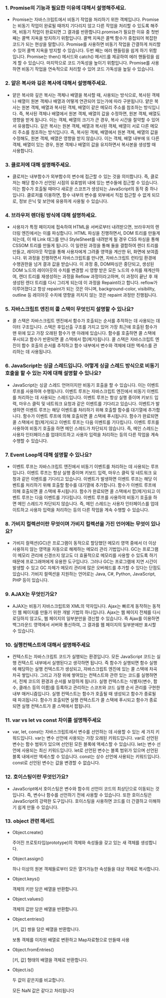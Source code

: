### 1. Promise의 기능과 필요한 이유에 대해서 설명해주세요.

- Promise는 자바스크립트에서 비동기 작업을 처리하기 위한 객체입니다. Promise는 비동기 작업이 완료될 때까지 기다리지 않고 다른 작업을 처리할 수 있도록 해주며, 비동기 작업이 완료되면 그 결과를 반환합니다.promise가 필요한 이유 중 첫번 째는 콜백 지옥을 방지하기 위함입니다. 콜백 지옥은 콜백 함수가 중첩되어 복잡한 코드가 되는 현상을 말합니다. Promise를 사용하면 비동기 작업을 간결하게 처리할 수 있어 콜백 지옥을 방지할 수 있습니다. 두번 째는 에러 핸들링을 쉽게 하기 위함입니다. Promise는 then() 메서드와 catch() 메서드를 제공하여 에러 핸들링을 쉽게 할 수 있습니다. 마지막으로 코드 가독성을 높이기 위함입니다. Promise를 사용하면 비동기 작업을 연속적으로 처리할 수 있어 코드 가독성을 높일 수 있습니다.

### 2. 얕은 복사와 깊은 복사에 대해서 설명해주세요.

- 얕은 복사와 깊은 복사는 객체나 배열을 복사할 때, 사용되는 방식으로, 복사된 객체나 배열이 원본 객체나 배열과 어떻게 연관되어 있는가에 따라 구분됩니다. 얕은 복사는 원본 객체, 배열과 복사된 객체, 배열이 같은 메모리 주소를 참조하는 방식입니다. 즉, 복사된 객체나 배열에서 원본 객체, 배열의 값을 수정하면, 원본 객체, 배열도 영향을 받게 됩니다. 이는 객체, 배열의 크기가 큰 경우, 복사 시간을 절약할 수 있어서 유용합니다. 깊은 복사는 원본 객체, 배열과 복사된 객체, 배열이 서로 다른 메모리 주소를 참조하는 방식입니다. 즉, 복사된 객체, 배열에서 원본 객체, 배열의 값을 수정해도, 원본 객체, 배열은 영향을 받지 않습니다. 이는 객체, 배열 내부에 또 다른 객체, 배열이 있는 경우, 원본 객체나 배열의 값을 유지하면서 복사본을 생성할 때 사용합니다.

### 3. 클로저에 대해 설명해주세요.

- 클로저는 내부함수가 외부함수의 변수에 접근할 수 있는 것을 의미합니다. 즉, 클로저는 해당 함수가 선언된 시점의 유효범위 내에 있는 변수들에 접근할 수 있습니다. 이는 함수가 호출될 때마다 새로운 스코프가 생성되는 JavaScript의 동작 중 하나입니다. 클로저를 이용하면, 함수 내부의 변수를 외부에서 직접 접근할 수 없게 되므로, 정보 은닉 및 보안에 유용하게 사용될 수 있습니다.

### 4. 브라우저 렌더링 방식에 대해 설명하세요.

- 사용자가 특정 페이지에 접속하여 HTML을 서버로부터 내려받으면, 브라우저의 렌더링 엔진에서는 이를 파싱합니다. HTML 파싱을 진행하면서, DOM 트리를 만들게 되는데, 이 때 Link 태그를 만나 StyleSheet를 내려받게 될 경우 CSS 파싱을 통해 CSSOM 트리를 만들게 됩니다. 이 일련된 과정을 통해 둘을 결합하여 렌더 트리를 만들고, 레이아웃 작업을 통해 사용자에게 그려줄 영역을 계산한 뒤, 화면에 보여줍니다. 위 과정을 진행하면서 자바스크립트를 만나면, 자바스크립트 런타임 환경에 수행권한을 넘겨 결과 값을 받습니다. 이 과정 중, DOM파싱은 중단되고, 생성된 DOM 노드의 레이아웃의 수치를 변경할 시 영향 받은 모든 노드의 수치를 재계산하여, 렌더 트리를 재생성하는 과정을 Reflow 과정이라고하며, 이 과정이 끝난 후 재생성된 렌더 트리를 다시 그리게 되는데 이 과정을 Repaint라고 합니다. reflow가 이루어졌다고 항상 repaint가 되는 것은 아니며, background-color, visibillty, outline 등 레이아웃 수치에 영향을 끼치지 않는 것은 repaint 과정만 진행됩니다.

### 5. 자바스크립트 엔진의 콜 스택이 무엇인지 설명할 수 있나요?

- 콜 스택은 자바스크립트 엔진에서 함수가 호출되는 순서를 추적하는 데 사용되는 데이터 구조입니다. 스택은 후입선출 구조를 가지고 있어 가장 최근에 호출된 함수가 맨 위에 있고 가장 오래된 함수가 맨 아래에 있습니다. 함수를 호출하면 콜 스택에 푸시되고 함수가 반환되면 콜 스택에서 팝(제거)됩니다. 콜 스택은 자바스크립트 엔진이 함수 호출의 순서를 추적하고 함수 내부에서 변수와 객체에 대한 액세스를 관리하는 데 사용됩니다.

### 6. JavaScript는 싱글 스레드입니다. 어떻게 싱글 스레드 방식으로 비동기 호출을 할 수 있는 지에 대해 설명할 수 있나요?

- JavaScript는 싱글 스레드 언어이지만 비동기 호출을 할 수 있습니다. 이는 이벤트 루프를 사용하여 수행됩니다. 이벤트 루프는 자바스크립트 엔진에서 비동기 이벤트를 처리하는 데 사용되는 스레드입니다. 이벤트 루프는 항상 실행 중이며 키보드 입력, 마우스 클릭 및 네트워크 요청과 같은 이벤트를 기다리고 있습니다. 이벤트가 발생하면 이벤트 루프는 해당 이벤트를 처리하기 위해 호출할 함수를 대기열에 추가합니다. 함수가 이벤트 루프에 의해 호출되면 콜 스택에 푸시됩니다. 함수가 완료되면 콜 스택에서 팝(제거)되고 이벤트 루프는 다음 이벤트를 기다립니다. 이벤트 루프를 사용하여 비동기 호출을 하면 메인 스레드가 차단되지 않습니다. 즉, 메인 스레드는 사용자 인터페이스를 업데이트하고 사용자 입력을 처리하는 등의 다른 작업을 계속 수행할 수 있습니다.

### 7. Event Loop에 대해 설명할 수 있나요?

- 이벤트 루프는 자바스크립트 엔진에서 비동기 이벤트를 처리하는 데 사용되는 루프입니다. 이벤트 루프는 항상 실행 중이며 키보드 입력, 마우스 클릭 및 네트워크 요청과 같은 이벤트를 기다리고 있습니다. 이벤트가 발생하면 이벤트 루프는 해당 이벤트를 처리하기 위해 호출할 함수를 대기열에 추가합니다. 함수가 이벤트 루프에 의해 호출되면 콜 스택에 푸시됩니다. 함수가 완료되면 콜 스택에서 팝(제거)되고 이벤트 루프는 다음 이벤트를 기다립니다. 이벤트 루프를 사용하여 비동기 호출을 하면 메인 스레드가 차단되지 않습니다. 즉, 메인 스레드는 사용자 인터페이스를 업데이트하고 사용자 입력을 처리하는 등의 다른 작업을 계속 수행할 수 있습니다.

### 8. 가비지 컬렉션이란 무엇이며 가비지 컬렉션을 가진 언어에는 무엇이 있나요?

- 가비지 컬렉션(GC)은 프로그램이 동적으로 할당했던 메모리 영역 중에서 더 이상 사용하지 않는 영역을 자동으로 해제하는 메모리 관리 기법입니다. GC는 프로그램이 메모리 관리에 신경쓰지 않고도 더 효율적으로 메모리를 사용할 수 있도록 하기 때문에 프로그래머에게 유용한 도구입니다. 그러나 GC는 프로그램에 지연 시간이 발생할 수 있고 GC 자체가 메모리 관리에 많은 오버헤드를 추가할 수 있다는 단점도 있습니다. 가비지 컬렉션을 지원하는 언어로는 Java, C#, Python, JavaScript, PHP 등이 있습니다.

### 9. AJAX는 무엇인가요?

- AJAX는 비동기 자바스크립트와 XML의 약자입니다. Ajax는 빠르게 동작하는 동적인 웹 페이지를 만들기 위한 개발 기법의 하나입니다. Ajax는 웹 페이지 전체를 다시 로딩하지 않고도, 웹 페이지의 일부분만을 갱신할 수 있습니다. 즉 Ajax를 이용하면 백그라운드 영역에서 서버와 통신하여, 그 결과를 웹 페이지의 일부분에만 표시할 수 있습니다.

### 10. 실행컨텍스트에 대해서 설명해주세요

- 컨텍스트는 자바스크립트 코드가 실행되는 환경입니다. 모든 JavaScript 코드는 실행 컨텍스트 내부에서 실행된다고 생각하면 됩니다. 즉 함수가 실행되면 함수 실행에 해당하는 실행 컨텍스트가 생성되고, 자바스크립트 엔진에 있는 콜 스택에 차곡차곡 쌓입니다. 그리고 가장 위에 쌓여있는 컨텍스트와 관련 있는 코드를 실행하면서, 전체 코드의 환경과 순서를 보장하게 됩니다. 실행 컨텍스트는 식별자(변수, 함수, 클래스 등의 이름)를 등록하고 관리하는 스코프와 코드 실행 순서 관리를 구현한 내부 매커니즘입니다. 실행 컨텍스트는 함수가 호출될 때 생성되고 함수가 종료될 때 파괴됩니다. 함수가 호출되면 실행 컨텍스트가 콜 스택에 푸시되고 함수가 종료되면 실행 컨텍스트가 콜 스택에서 팝됩니다.

### 11. var vs let vs const 차이를 설명해주세요

- var, let, const는 자바스크립트에서 변수를 선언하는 데 사용할 수 있는 세 가지 키워드입니다. var는 변수 선언에 사용되는 가장 오래된 키워드입니다. var로 선언된 변수는 함수 범위가 있으며 선언된 모든 블록에 액세스할 수 있습니다. let는 변수 선언에 사용되는 최신 키워드입니다. let로 선언된 변수는 블록 범위가 있으며 선언된 블록 내에서만 액세스할 수 있습니다. const는 상수 선언에 사용되는 키워드입니다. const로 선언된 변수는 값을 변경할 수 없습니다.

### 12. 호이스팅이란 무엇인가요?

- JavaScript에서 호이스팅은 변수와 함수의 선언이 코드의 최상단으로 이동되는 것입니다. 즉, 변수나 함수를 선언하기 전에 사용할 수 있습니다. 또한 호이스팅은 JavaScript의 강력한 도구입니다. 호이스팅을 사용하면 코드를 더 간결하고 이해하기 쉽게 만들 수 있습니다.

### 13. object 관련 메서드

- Object.create()

  주어진 프로토타입(prototype)의 객체와 속성들을 갖고 있는 새 객체를 생성합니다.

- Object.assign()

  하나 이상의 원본 객체들로부터 모든 열거가능한 속성들을 대상 객체로 복사합니다.

- Object.keys()

  객체의 키만 담은 배열을 반환합니다.

- Object.values()

  객체의 값만 담은 배열을 반환합니다.

- Object.entries()

  [키, 값] 쌍을 담은 배열을 반환합니다.

  보통 객체를 이차원 배열로 변환하고 Map자료형으로 만들때 사용

- Object.fromEntries()

  [키, 값] 형태의 배열을 객체로 반환합니다.

- Object.is()

  두 값이 같은지를 비교합니다.

  모든 NaN 값은 같다고 처리됩니다
